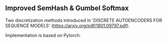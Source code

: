 ## Improved SemHash & Gumbel Softmax

Two discretization methods introduced in 'DISCRETE AUTOENCODERS FOR SEQUENCE MODELS' (https://arxiv.org/pdf/1801.09797.pdf).

Implementation is based on Pytorch.

